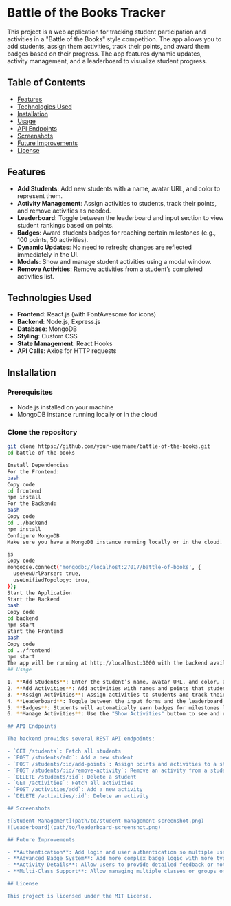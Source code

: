 # Battle of the Books Tracker

This project is a web application for tracking student participation and activities in a "Battle of the Books" style competition. The app allows you to add students, assign them activities, track their points, and award them badges based on their progress. The app features dynamic updates, activity management, and a leaderboard to visualize student progress.

## Table of Contents

- [Features](#features)
- [Technologies Used](#technologies-used)
- [Installation](#installation)
- [Usage](#usage)
- [API Endpoints](#api-endpoints)
- [Screenshots](#screenshots)
- [Future Improvements](#future-improvements)
- [License](#license)

## Features

- **Add Students**: Add new students with a name, avatar URL, and color to represent them.
- **Activity Management**: Assign activities to students, track their points, and remove activities as needed.
- **Leaderboard**: Toggle between the leaderboard and input section to view student rankings based on points.
- **Badges**: Award students badges for reaching certain milestones (e.g., 100 points, 50 activities).
- **Dynamic Updates**: No need to refresh; changes are reflected immediately in the UI.
- **Modals**: Show and manage student activities using a modal window.
- **Remove Activities**: Remove activities from a student’s completed activities list.

## Technologies Used

- **Frontend**: React.js (with FontAwesome for icons)
- **Backend**: Node.js, Express.js
- **Database**: MongoDB
- **Styling**: Custom CSS
- **State Management**: React Hooks
- **API Calls**: Axios for HTTP requests

## Installation

### Prerequisites
- Node.js installed on your machine
- MongoDB instance running locally or in the cloud

### Clone the repository

```bash
git clone https://github.com/your-username/battle-of-the-books.git
cd battle-of-the-books

Install Dependencies
For the Frontend:
bash
Copy code
cd frontend
npm install
For the Backend:
bash
Copy code
cd ../backend
npm install
Configure MongoDB
Make sure you have a MongoDB instance running locally or in the cloud. Update your MongoDB connection string in backend/server.js:

js
Copy code
mongoose.connect('mongodb://localhost:27017/battle-of-books', {
  useNewUrlParser: true,
  useUnifiedTopology: true,
});
Start the Application
Start the Backend
bash
Copy code
cd backend
npm start
Start the Frontend
bash
Copy code
cd ../frontend
npm start
The app will be running at http://localhost:3000 with the backend available at http://localhost:5000.
## Usage

1. **Add Students**: Enter the student’s name, avatar URL, and color, and click "Add Student."
2. **Add Activities**: Add activities with names and points that students can complete.
3. **Assign Activities**: Assign activities to students and track their points.
4. **Leaderboard**: Toggle between the input forms and the leaderboard to see how students are performing.
5. **Badges**: Students will automatically earn badges for milestones like points and activities completed.
6. **Manage Activities**: Use the "Show Activities" button to see and remove activities from a student's record.

## API Endpoints

The backend provides several REST API endpoints:

- `GET /students`: Fetch all students
- `POST /students/add`: Add a new student
- `POST /students/:id/add-points`: Assign points and activities to a student
- `POST /students/:id/remove-activity`: Remove an activity from a student’s record
- `DELETE /students/:id`: Delete a student
- `GET /activities`: Fetch all activities
- `POST /activities/add`: Add a new activity
- `DELETE /activities/:id`: Delete an activity

## Screenshots

![Student Management](path/to/student-management-screenshot.png)
![Leaderboard](path/to/leaderboard-screenshot.png)

## Future Improvements

- **Authentication**: Add login and user authentication so multiple users can manage their own students.
- **Advanced Badge System**: Add more complex badge logic with more types of achievements.
- **Activity Details**: Allow users to provide detailed feedback or notes for each activity assigned to a student.
- **Multi-Class Support**: Allow managing multiple classes or groups of students.

## License

This project is licensed under the MIT License.


